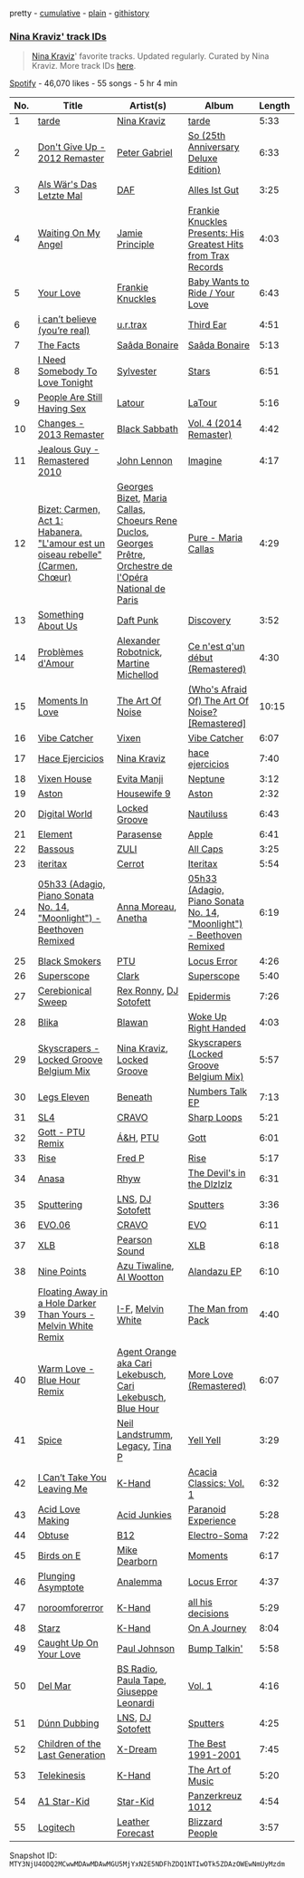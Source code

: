 pretty - [cumulative](/playlists/cumulative/37i9dQZF1DX717gvXLoUJP.md) - [plain](/playlists/plain/37i9dQZF1DX717gvXLoUJP) - [githistory](https://github.githistory.xyz/mackorone/spotify-playlist-archive/blob/main/playlists/plain/37i9dQZF1DX717gvXLoUJP)

### [Nina Kraviz' track IDs](https://open.spotify.com/playlist/37i9dQZF1DX717gvXLoUJP)

> <a href="spotify:artist:1oZmFNkGAT93yD1xX4vTRE">Nina Kraviz</a>' favorite tracks\. Updated regularly\. Curated by Nina Kraviz\. More track IDs <a href="spotify:genre:track\_id">here</a>.

[Spotify](https://open.spotify.com/user/spotify) - 46,070 likes - 55 songs - 5 hr 4 min

| No. | Title | Artist(s) | Album | Length |
|---|---|---|---|---|
| 1 | [tarde](https://open.spotify.com/track/5LrkoYgRaJlKpTQdo2E53X) | [Nina Kraviz](https://open.spotify.com/artist/1oZmFNkGAT93yD1xX4vTRE) | [tarde](https://open.spotify.com/album/0TxChFGfPF0i3lieCwXCVI) | 5:33 |
| 2 | [Don't Give Up \- 2012 Remaster](https://open.spotify.com/track/1wKkRvZnuVde5OYhKwTMeY) | [Peter Gabriel](https://open.spotify.com/artist/7C4sUpWGlTy7IANjruj02I) | [So \(25th Anniversary Deluxe Edition\)](https://open.spotify.com/album/1vJ8rCzq6BJtKGz9Yf6oT3) | 6:33 |
| 3 | [Als Wär's Das Letzte Mal](https://open.spotify.com/track/3OxjlXPOuo1gYEopLl0FbL) | [DAF](https://open.spotify.com/artist/4KtyUYo9zaM9YggIVc7uxx) | [Alles Ist Gut](https://open.spotify.com/album/30OCzTg3ZvAapmzvKmqvav) | 3:25 |
| 4 | [Waiting On My Angel](https://open.spotify.com/track/2GGLP061KzVzhbwG4kumMV) | [Jamie Principle](https://open.spotify.com/artist/5obQFNrkFoWB51hm1JTHMw) | [Frankie Knuckles Presents: His Greatest Hits from Trax Records](https://open.spotify.com/album/0FV16C1tWVlaSSYUYofPwT) | 4:03 |
| 5 | [Your Love](https://open.spotify.com/track/0vryyKyxCFXT0gg670yNEw) | [Frankie Knuckles](https://open.spotify.com/artist/63yl9nDNrHpiAYGlNJxxjc) | [Baby Wants to Ride / Your Love](https://open.spotify.com/album/6hV7MW8zuYQ9skUy0rY2h5) | 6:43 |
| 6 | [i can’t believe \(you’re real\)](https://open.spotify.com/track/1LcVfuMJbKCtT0qdZaHAQC) | [u.r.trax](https://open.spotify.com/artist/5bGQtNvk4LrSUTZGzBiZq5) | [Third Ear](https://open.spotify.com/album/1qzmCUFszkpWLvlrROhW21) | 4:51 |
| 7 | [The Facts](https://open.spotify.com/track/0UVb3lCVXCztOZUNCg4IUQ) | [Saâda Bonaire](https://open.spotify.com/artist/7y1XjJQEGtFmh1MNyWU6cg) | [Saâda Bonaire](https://open.spotify.com/album/0POnlLnYjmV7QIGKgmx1W8) | 5:13 |
| 8 | [I Need Somebody To Love Tonight](https://open.spotify.com/track/6dC66ztLWiYp34KBd68E2b) | [Sylvester](https://open.spotify.com/artist/5TGTpu4g8siFOIctZuQO7y) | [Stars](https://open.spotify.com/album/66w7Uu28k6PBgTieyN8aBY) | 6:51 |
| 9 | [People Are Still Having Sex](https://open.spotify.com/track/1xKW0Y1kSVnZzcAHOccLVl) | [Latour](https://open.spotify.com/artist/6Y0dRb1wZq8Xhok2i6Oy4R) | [LaTour](https://open.spotify.com/album/1EpvID6p3x3AY5orvRv2WI) | 5:16 |
| 10 | [Changes \- 2013 Remaster](https://open.spotify.com/track/3b7wNR330iKhql9dEdbNci) | [Black Sabbath](https://open.spotify.com/artist/5M52tdBnJaKSvOpJGz8mfZ) | [Vol\. 4 \(2014 Remaster\)](https://open.spotify.com/album/3zNcigR9hAceoTJphnxg6f) | 4:42 |
| 11 | [Jealous Guy \- Remastered 2010](https://open.spotify.com/track/3D9iV6cYkYJRAPFO6DRKIE) | [John Lennon](https://open.spotify.com/artist/4x1nvY2FN8jxqAFA0DA02H) | [Imagine](https://open.spotify.com/album/0xzaemKucrJpYhyl7TltAk) | 4:17 |
| 12 | [Bizet: Carmen, Act 1: Habanera\. "L'amour est un oiseau rebelle" \(Carmen, Chœur\)](https://open.spotify.com/track/5Adxsld8lL9MLcaULeoSKu) | [Georges Bizet](https://open.spotify.com/artist/2D7RkvtKKb6E5UmbjQM1Jd), [Maria Callas](https://open.spotify.com/artist/0bjdfjE8XbLa2Odstu6E1E), [Choeurs Rene Duclos](https://open.spotify.com/artist/0iwjANAnsGz9IwE2UXLCFs), [Georges Prêtre](https://open.spotify.com/artist/5lfbI21DXOiKTCT3Gb802r), [Orchestre de l'Opéra National de Paris](https://open.spotify.com/artist/1hro5WQTcOb7fRCEUQEZtK) | [Pure \- Maria Callas](https://open.spotify.com/album/0uloEl7atU9mPvHlgzuDtO) | 4:29 |
| 13 | [Something About Us](https://open.spotify.com/track/1NeLwFETswx8Fzxl2AFl91) | [Daft Punk](https://open.spotify.com/artist/4tZwfgrHOc3mvqYlEYSvVi) | [Discovery](https://open.spotify.com/album/2noRn2Aes5aoNVsU6iWThc) | 3:52 |
| 14 | [Problèmes d'Amour](https://open.spotify.com/track/5BCD68l2CC8BdJB0ZGA3N9) | [Alexander Robotnick](https://open.spotify.com/artist/4ssHihhGpCx4eftfzAI3jq), [Martine Michellod](https://open.spotify.com/artist/7pIXHr4dSVcJmi6a4LOIZE) | [Ce n'est q'un début \(Remastered\)](https://open.spotify.com/album/4LIUpkPUBnNGUYkgNuCHAs) | 4:30 |
| 15 | [Moments In Love](https://open.spotify.com/track/2bsczk82MWGPmTbe6IWYsa) | [The Art Of Noise](https://open.spotify.com/artist/77zrvBORXcnTyysjjKRfBU) | [\(Who's Afraid Of\) The Art Of Noise? \[Remastered\]](https://open.spotify.com/album/1l2IntFpOvhD4wdolquWNR) | 10:15 |
| 16 | [Vibe Catcher](https://open.spotify.com/track/0JhWSndXoTT6SOVhHkMOj3) | [Vixen](https://open.spotify.com/artist/52o3kir2OhAcvcTNUYYXfN) | [Vibe Catcher](https://open.spotify.com/album/1eyP4K1Oj4rT0wyBMXZjGI) | 6:07 |
| 17 | [Hace Ejercicios](https://open.spotify.com/track/7K8hVSM4s25QKgyyioLWTP) | [Nina Kraviz](https://open.spotify.com/artist/1oZmFNkGAT93yD1xX4vTRE) | [hace ejercicios](https://open.spotify.com/album/4QFKs1Wn1pVxUXuXPrkQH4) | 7:40 |
| 18 | [Vixen House](https://open.spotify.com/track/67rW3sURHwamxZNF3FUbGq) | [Evita Manji](https://open.spotify.com/artist/3GJYQIEbjMlGeo4eXP8xqk) | [Neptune](https://open.spotify.com/album/7FcOUT8CZy3r7nc4IDm1is) | 3:12 |
| 19 | [Aston](https://open.spotify.com/track/0F3O5aPpF30lw1NkC8Vm3j) | [Housewife 9](https://open.spotify.com/artist/2BWlGuH1XFha6dh3IXGcJM) | [Aston](https://open.spotify.com/album/39JtI95D6Q7tsVpqHTYmxR) | 2:32 |
| 20 | [Digital World](https://open.spotify.com/track/3H9SvLEsW0vOItmOREgZrm) | [Locked Groove](https://open.spotify.com/artist/0Dc7CbTE5mcvrprttS6GDs) | [Nautiluss](https://open.spotify.com/album/73q9HeJy1LaVJ6qU6O5vN8) | 6:43 |
| 21 | [Element](https://open.spotify.com/track/4P3aMyIZgpQF3xlUbU73FE) | [Parasense](https://open.spotify.com/artist/5RvzadMMtdwFV3bMUiilJH) | [Apple](https://open.spotify.com/album/4RHqVGRoPy8zcio6GyVShs) | 6:41 |
| 22 | [Bassous](https://open.spotify.com/track/2wbaaQN1Q17hwWBpHsJzel) | [ZULI](https://open.spotify.com/artist/5Kur13kkU4pOoNFAE8K0YF) | [All Caps](https://open.spotify.com/album/1sXHoAxzB4MG62AaSDPToo) | 3:25 |
| 23 | [iteritax](https://open.spotify.com/track/0sDHfAWQpBazIpEAscxhPy) | [Cerrot](https://open.spotify.com/artist/0WWsZjbyYAPcxSFXvPY7Cx) | [Iteritax](https://open.spotify.com/album/4KF2LwQELhcBPbRmJDuaRu) | 5:54 |
| 24 | [05h33 \(Adagio, Piano Sonata No\. 14, "Moonlight"\) \- Beethoven Remixed](https://open.spotify.com/track/3jDTHms2Cnyptxhdya2gUq) | [Anna Moreau](https://open.spotify.com/artist/0EmuKBNjozY65uHHQcah6V), [Anetha](https://open.spotify.com/artist/7sJ3ngSMvvXGdVLnODPqXa) | [05h33 \(Adagio, Piano Sonata No\. 14, "Moonlight"\) \- Beethoven Remixed](https://open.spotify.com/album/6VWhSZHVZDkeSVNj7LlXBx) | 6:19 |
| 25 | [Black Smokers](https://open.spotify.com/track/1uL1hBBXXyZN0pIgsFqCr9) | [PTU](https://open.spotify.com/artist/70UHL8BEGqoUNmXfXi0nGr) | [Locus Error](https://open.spotify.com/album/2tFkUn6aftaPWDUZhn8xDl) | 4:26 |
| 26 | [Superscope](https://open.spotify.com/track/2dSW7dkz0MH6dzuFYNQujF) | [Clark](https://open.spotify.com/artist/6kic5bCjlohhDn9KzXbOta) | [Superscope](https://open.spotify.com/album/5tp0TVgVzASPaWaeebqWC2) | 5:40 |
| 27 | [Cerebionical Sweep](https://open.spotify.com/track/2lJIcAX4MzOXygWMR7PF38) | [Rex Ronny](https://open.spotify.com/artist/4asWis6V4cccMDKgO44QK1), [DJ Sotofett](https://open.spotify.com/artist/6XKpS1uSV0qmFmeyZO6mzp) | [Epidermis](https://open.spotify.com/album/4IvX0oC1GcgX7oKBitNSYT) | 7:26 |
| 28 | [Blika](https://open.spotify.com/track/5Jo4Y3kS3o6uXmtw5gHI2Z) | [Blawan](https://open.spotify.com/artist/64kN9EkSTHYhda2FupL0KI) | [Woke Up Right Handed](https://open.spotify.com/album/6aK9NotwcbuNOwn6i6aUdH) | 4:03 |
| 29 | [Skyscrapers \- Locked Groove Belgium Mix](https://open.spotify.com/track/2HPjHWRhmsqnXtsnO1EUmr) | [Nina Kraviz](https://open.spotify.com/artist/1oZmFNkGAT93yD1xX4vTRE), [Locked Groove](https://open.spotify.com/artist/0Dc7CbTE5mcvrprttS6GDs) | [Skyscrapers \(Locked Groove Belgium Mix\)](https://open.spotify.com/album/293nfNaAGWQkK3PZRCSMex) | 5:57 |
| 30 | [Legs Eleven](https://open.spotify.com/track/07Dex59McDluNBVg6wpozI) | [Beneath](https://open.spotify.com/artist/1bPjYRL0Yiouc2b6S7WdB7) | [Numbers Talk EP](https://open.spotify.com/album/3xK2GKw5fdp2rBFnjkqXbY) | 7:13 |
| 31 | [SL4](https://open.spotify.com/track/545OWhzD8boaIwdce0i0ik) | [CRAVO](https://open.spotify.com/artist/4l7liyRNaTKf4qDz53DLvf) | [Sharp Loops](https://open.spotify.com/album/6THB9nyrkjrRRjpZkogxDi) | 5:21 |
| 32 | [Gott \- PTU Remix](https://open.spotify.com/track/7kip6RKdShrodDv8jGnLYw) | [Á&H](https://open.spotify.com/artist/2GSQdG7jd1pedGQ4sK8dPI), [PTU](https://open.spotify.com/artist/70UHL8BEGqoUNmXfXi0nGr) | [Gott](https://open.spotify.com/album/6wqLDxA8SdxiHazycVfd9Q) | 6:01 |
| 33 | [Rise](https://open.spotify.com/track/5CSagzP8Kq3iWuVsLUSCv2) | [Fred P](https://open.spotify.com/artist/4qgais7fd2CQHtwbpCC4Dz) | [Rise](https://open.spotify.com/album/5BwVmmbHecjndkHysxIOcA) | 5:17 |
| 34 | [Anasa](https://open.spotify.com/track/2kpQfJczZWr88tzGF2GMLN) | [Rhyw](https://open.spotify.com/artist/6ULFedYQFwKRcD1V2rngtO) | [The Devil's in the Dlzlzlz](https://open.spotify.com/album/6LiWbP2r313Qh7PaJFasPe) | 6:31 |
| 35 | [Sputtering](https://open.spotify.com/track/5VAALEdmKUFOkCl7M0R4Do) | [LNS](https://open.spotify.com/artist/36Gbzd99kdiLnfBTvrGi82), [DJ Sotofett](https://open.spotify.com/artist/6XKpS1uSV0qmFmeyZO6mzp) | [Sputters](https://open.spotify.com/album/1uDLHtKvJS3tf2FVJ0pVV4) | 3:36 |
| 36 | [EVO.06](https://open.spotify.com/track/30pkUUydiYqgp5b3HvwSZf) | [CRAVO](https://open.spotify.com/artist/0h3LDqJWxHfdM76kVnfGcY) | [EVO](https://open.spotify.com/album/3oA5t5wYnXHZloqSfgcE4T) | 6:11 |
| 37 | [XLB](https://open.spotify.com/track/588eyYPoqN30v2jcqndKG0) | [Pearson Sound](https://open.spotify.com/artist/3lN70MoiO9u6b95CsTeB1J) | [XLB](https://open.spotify.com/album/38ELVyqqb0luHYLpKvUkgx) | 6:18 |
| 38 | [Nine Points](https://open.spotify.com/track/12Sw6G5MahKCyQQsWuHXqN) | [Azu Tiwaline](https://open.spotify.com/artist/0HZwEDqo4wYPQIGacES3mB), [Al Wootton](https://open.spotify.com/artist/77yJIgEEpUU5f87MWDEPwO) | [Alandazu EP](https://open.spotify.com/album/4XlxezT0hwytoRYiMYMa88) | 6:10 |
| 39 | [Floating Away in a Hole Darker Than Yours \- Melvin White Remix](https://open.spotify.com/track/6mnR0EJXmQPG5stEW9liQ6) | [I\-F](https://open.spotify.com/artist/4JEj4gtpwF2dnnBZuNwpwT), [Melvin White](https://open.spotify.com/artist/7Mz0Yi1a95Cjri0LpkV2Jq) | [The Man from Pack](https://open.spotify.com/album/2PJntPpT9rVc1q492EnRqm) | 4:40 |
| 40 | [Warm Love \- Blue Hour Remix](https://open.spotify.com/track/3unVDShdN8aAf0RdZeM4oR) | [Agent Orange aka Cari Lekebusch](https://open.spotify.com/artist/14IBJpAoIVKjL3RDPbDwZd), [Cari Lekebusch](https://open.spotify.com/artist/33WX23QMvnxE5lBbRG1qyl), [Blue Hour](https://open.spotify.com/artist/4dBDX26kNVoNEVUL97nlde) | [More Love \(Remastered\)](https://open.spotify.com/album/1F2NYAtDErMDcG0kKYzJlQ) | 6:07 |
| 41 | [Spice](https://open.spotify.com/track/5TkXbPJuV9LJVi9LpYGfvY) | [Neil Landstrumm](https://open.spotify.com/artist/2Dv40C26DYmaTgCFGjqlTU), [Legacy](https://open.spotify.com/artist/01tH3jrKOXWyoFfBlrvzuW), [Tina P](https://open.spotify.com/artist/4FoMKevlJ96WC3kzgKEVRV) | [Yell Yell](https://open.spotify.com/album/6Pw4lUSiZ3y5tChcxW2Ccc) | 3:29 |
| 42 | [I Can’t Take You Leaving Me](https://open.spotify.com/track/7rOTtFB0RhL3yduL3tv63g) | [K\-Hand](https://open.spotify.com/artist/0qWuk2qgRK2HNKYxqbIn5G) | [Acacia Classics: Vol\. 1](https://open.spotify.com/album/3qypFU3zgm5aJAPhajCBnO) | 6:32 |
| 43 | [Acid Love Making](https://open.spotify.com/track/2TAtmFFQSexZ2bgyCLsXpu) | [Acid Junkies](https://open.spotify.com/artist/60gEfPcEAvnvXBQ9oZePDI) | [Paranoid Experience](https://open.spotify.com/album/3sGeN4mOMfhTApjkKNjram) | 5:28 |
| 44 | [Obtuse](https://open.spotify.com/track/6BsnxTt0OTeClLzJ9UNP2p) | [B12](https://open.spotify.com/artist/66I0uUVKgpOPlEjTiy87nm) | [Electro\-Soma](https://open.spotify.com/album/0nFZszbiABmJPifD2zKwna) | 7:22 |
| 45 | [Birds on E](https://open.spotify.com/track/4OQEO2Y6PuC9IlFYuz2p8j) | [Mike Dearborn](https://open.spotify.com/artist/0YVwdkC0wC44EbigdKTv9w) | [Moments](https://open.spotify.com/album/2ceMZ1jf2D5aV4rHEVRjlQ) | 6:17 |
| 46 | [Plunging Asymptote](https://open.spotify.com/track/74ij1M5EvIByfGowEsoBwg) | [Analemma](https://open.spotify.com/artist/43yfR82m1rVpw6kefPQoMH) | [Locus Error](https://open.spotify.com/album/2tFkUn6aftaPWDUZhn8xDl) | 4:37 |
| 47 | [noroomforerror](https://open.spotify.com/track/1QTuQHLCr42OmTdYt1bT9L) | [K\-Hand](https://open.spotify.com/artist/0qWuk2qgRK2HNKYxqbIn5G) | [all his decisions](https://open.spotify.com/album/1Aohl1B7uvIe666oWkybrq) | 5:29 |
| 48 | [Starz](https://open.spotify.com/track/0tbtAd8TDRmHKbuPTolInF) | [K\-Hand](https://open.spotify.com/artist/0qWuk2qgRK2HNKYxqbIn5G) | [On A Journey](https://open.spotify.com/album/1qg6gKQtN4rOrHQp1qv412) | 8:04 |
| 49 | [Caught Up On Your Love](https://open.spotify.com/track/2zknmd5HmXULWSZoUkltsq) | [Paul Johnson](https://open.spotify.com/artist/4BqZuFqHJ8CLn3ig0f1m0G) | [Bump Talkin'](https://open.spotify.com/album/3yAlW3nGdarm5HxZfHBuLZ) | 5:58 |
| 50 | [Del Mar](https://open.spotify.com/track/2KodPDsp2Jtc4mjOCzt2jF) | [BS Radio](https://open.spotify.com/artist/7am9JYxGcM2Bxzl15EFfma), [Paula Tape](https://open.spotify.com/artist/1Yz5x25z5WOjMGQkZ1TwKh), [Giuseppe Leonardi](https://open.spotify.com/artist/0ACN5bVKdGEkofdh7LCToE) | [Vol\. 1](https://open.spotify.com/album/3mRAaI3QOMUqNVVBM8ys4X) | 4:16 |
| 51 | [Dúnn Dubbing](https://open.spotify.com/track/66RGNQOZWXbNFAFESBJRAO) | [LNS](https://open.spotify.com/artist/36Gbzd99kdiLnfBTvrGi82), [DJ Sotofett](https://open.spotify.com/artist/6XKpS1uSV0qmFmeyZO6mzp) | [Sputters](https://open.spotify.com/album/1uDLHtKvJS3tf2FVJ0pVV4) | 4:25 |
| 52 | [Children of the Last Generation](https://open.spotify.com/track/5GM4dhQXkxtHFCV5aM1zC7) | [X\-Dream](https://open.spotify.com/artist/2Wmyxn5qWyLPWKeEMmJKHc) | [The Best 1991\-2001](https://open.spotify.com/album/2y5avewOLhUVGT1xm3o6Og) | 7:45 |
| 53 | [Telekinesis](https://open.spotify.com/track/4Wa515K1fkOSwdK64rIKZn) | [K\-Hand](https://open.spotify.com/artist/0qWuk2qgRK2HNKYxqbIn5G) | [The Art of Music](https://open.spotify.com/album/3Nlt0lmS0UzBfTRPrkMGQm) | 5:20 |
| 54 | [A1 Star\-Kid](https://open.spotify.com/track/2terEafqPQc2egPCOM6RKW) | [Star\-Kid](https://open.spotify.com/artist/5FbRMUYX0JcNQMMrRBo2K1) | [Panzerkreuz 1012](https://open.spotify.com/album/2gQs2tl5SC4oTz1Y2I6Vl5) | 4:54 |
| 55 | [Logitech](https://open.spotify.com/track/35CcZt5cYMvkXLaQoUCCxm) | [Leather Forecast](https://open.spotify.com/artist/3BfE19Tmu1EWW9TKSw8xgZ) | [Blizzard People](https://open.spotify.com/album/1NJht446o33kGyPLc27U0l) | 3:57 |

Snapshot ID: `MTY3NjU4ODQ2MCwwMDAwMDAwMGU5MjYxN2E5NDFhZDQ1NTIwOTk5ZDAzOWEwNmUyMzdm`
